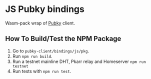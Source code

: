 # JS Pubky bindings

Wasm-pack wrap of [Pubky](https://github.com/pubky/pubky-core) client.

## How To Build/Test the NPM Package

1. Go to `pubky-client/bindings/js/pkg`.
2. Run `npm run build`.
3. Run a testnet mainline DHT, Pkarr relay and Homeserver `npm run testnet`
4. Run tests with `npm run test`.

